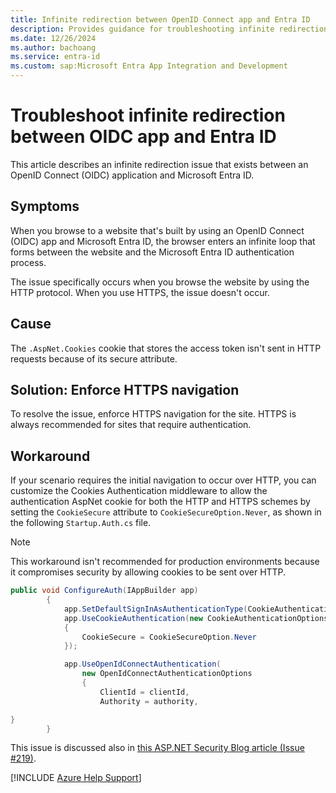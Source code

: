 ```yaml
---
title: Infinite redirection between OpenID Connect app and Entra ID
description: Provides guidance for troubleshooting infinite redirection between the OpenID Connect app and Entra ID.
ms.date: 12/26/2024
ms.author: bachoang
ms.service: entra-id
ms.custom: sap:Microsoft Entra App Integration and Development
---
```


# Troubleshoot infinite redirection between OIDC app and Entra ID

This article describes an infinite redirection issue that exists between an OpenID Connect (OIDC) application and Microsoft Entra ID.

## Symptoms

When you browse to a website that's built by using an OpenID Connect (OIDC) app and Microsoft Entra ID, the browser enters an infinite loop that forms between the website and the Microsoft Entra ID authentication process.

The issue specifically occurs when you browse the website by using the HTTP protocol. When you use HTTPS, the issue doesn't occur.

## Cause

The `.AspNet.Cookies` cookie that stores the access token isn't sent in HTTP requests because of its secure attribute.

## Solution: Enforce HTTPS navigation

To resolve the issue, enforce HTTPS navigation for the site. HTTPS is always recommended for sites that require authentication.

## Workaround

If your scenario requires the initial navigation to occur over HTTP, you can customize the Cookies Authentication middleware to allow the authentication AspNet cookie for both the HTTP and HTTPS schemes by setting the `CookieSecure` attribute to `CookieSecureOption.Never`, as shown in the following `Startup.Auth.cs` file.

> [!Note]
> This workaround isn't recommended for production environments because it compromises security by allowing cookies to be sent over HTTP.

```csharp
public void ConfigureAuth(IAppBuilder app)
        {
            app.SetDefaultSignInAsAuthenticationType(CookieAuthenticationDefaults.AuthenticationType);
            app.UseCookieAuthentication(new CookieAuthenticationOptions
            {
                CookieSecure = CookieSecureOption.Never
            });

            app.UseOpenIdConnectAuthentication(
                new OpenIdConnectAuthenticationOptions
                {
                    ClientId = clientId,
                    Authority = authority,

}
        }
```

This issue is discussed also in [this ASP.NET Security Blog article (Issue #219)](https://github.com/aspnet/Security/issues/219).

[!INCLUDE [Azure Help Support](../../../includes/azure-help-support.md)]
